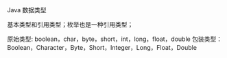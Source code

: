 Java 数据类型

基本类型和引用类型；枚举也是一种引用类型；

原始类型: boolean，char，byte，short，int，long，float，double
包装类型：Boolean，Character，Byte，Short，Integer，Long，Float，Double